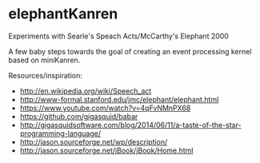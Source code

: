 # elephantKanren

Experiments with Searle's Speach Acts/McCarthy's Elephant 2000
 
A few baby steps towards the goal of creating an event processing kernel based on miniKanren.

Resources/inspiration:

* http://en.wikipedia.org/wiki/Speech_act
* http://www-formal.stanford.edu/jmc/elephant/elephant.html
* https://www.youtube.com/watch?v=4qFvNMnPX68
* https://github.com/gigasquid/babar
* http://gigasquidsoftware.com/blog/2014/06/11/a-taste-of-the-star-programming-language/
* http://jason.sourceforge.net/wp/description/
* http://jason.sourceforge.net/jBook/jBook/Home.html
